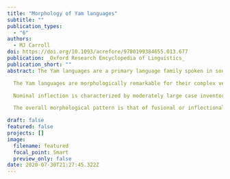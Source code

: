```yaml
---
title: "Morphology of Yam languages"
subtitle: ""
publication_types:
  - "6"
authors:
  - MJ Carroll
doi: https://doi.org/10.1093/acrefore/9780199384655.013.677
publication: _Oxford Research Encyclopedia of Linguistics_
publication_short: ""
abstract: The Yam languages are a primary language family spoken in southern New Guinea across an area spanning around 180km west to east across both the Indonesian province of Papua and Papua New Guinea.

  The Yam languages are morphologically remarkable for their complex verbal inflection characterized by a tendency to distribute inflectional exponence across multiple sites on the verb. Under this pattern of distributed exponence, segmental formatives, that is, affixes, are identifiable but assigning any coherent semantics to these elements is often difficult and instead the inflectional meanings can only be determined once multiple formatives have been combined. Despite their complex inflectional morphology, Yam languages display comparatively impoverished word formation or derivational morphology.

  Nominal inflection is characterized by moderately large case inventories, the largest displaying 16 cases. Nouns are occasionally marked for number although this is typically restricted to certain case values. Verbal paradigms are much larger than nominal paradigms. Verbs mark agreement with up to two arguments in person, number, and natural gender. Verbs also mark complex tense, aspect, and mood values; in all languages this involves at least two aspect values, multiple past tense values, and some level of grammatical mood marking. Verbs may also be marked for diathesis, direction, and/or pluractionality.

  The overall morphological pattern is that of fusional or inflectional languages. Nominal inflection is rather straightforward with nominals taking case suffixes or clitics with little to no inflectional classes. The true complexity lies in the organization of the verbal inflectional system, about which, despite individual variation across the family, a number of architectural generalizations can be made. The family displays a fairly uniform verbal inflectional template and all languages make a distinction between prefixing and ambifixing verbs. Prefixing verbs show agreement via a prefix only while ambifixing verbs via agreement with a suffix, for monovalent clauses, or with both a prefix and a suffix for bivalent verbs. These agreement affixes are also involved in the distributed exponence of tense, aspect, and mood.

draft: false
featured: false
projects: []
image:
  filename: featured
  focal_point: Smart
  preview_only: false
date: 2020-07-30T21:27:45.322Z
---
```

>
